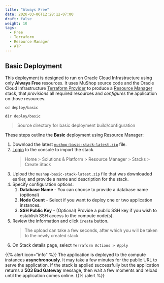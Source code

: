 ```yaml
---
title: "Always Free"
date: 2020-03-06T12:28:12-07:00
draft: false
weight: 10
tags:
  - Free
  - Terraform
  - Resource Manager
  - ATP
---
```


## Basic Deployment

This deployment is designed to run on Oracle Cloud Infrastructure using
only **Always Free** resources. It uses MuShop source code and the Oracle Cloud Infrastructure
[Terraform Provider](https://www.terraform.io/docs/providers/oci/index.html) to
produce a [Resource Manager](https://docs.cloud.oracle.com/iaas/Content/ResourceManager/Concepts/resourcemanager.htm) stack,
that _provisions_ all required resources and _configures_ the application on
those resources.

```shell--linux-macos
cd deploy/basic
```

```shell--win
dir deploy/basic
```

> Source directory for basic deployment build/configuration

These steps outline the **Basic** deployment using Resource Manager:

1. Download the latest [`mushop-basic-stack-latest.zip`](https://github.com/oracle-quickstart/oci-cloudnative/releases) file.
1. [Login](https://cloud.oracle.com/resourcemanager/stacks/create) to the console to import the stack.
    > Home > Solutions & Platform > Resource Manager > Stacks > Create Stack
1. Upload the `mushop-basic-stack-latest.zip` file that was downloaded earlier, and provide a name and description for the stack.
1. Specify configuration options:
   1. **Database Name** - You can choose to provide a database name (optional)
   1. **Node Count** - Select if you want to deploy one or two application instances.
   1. **SSH Public Key** - (Optional) Provide a public SSH key if you wish to establish SSH access to the compute node(s).
1. Review the information and click `Create` button.
    > The upload can take a few seconds, after which you will be taken to the newly created stack
1. On Stack details page, select `Terraform Actions > Apply`

{{% alert icon="info" %}}
The application is deployed to the compute instances **asynchronously**.
It may take a few minutes for the public URL to serve the application. If
the stack is applied successfully but the application returns a
**503 Bad Gateway** message, then wait a few moments and reload
until the application comes online.
{{% /alert %}}
